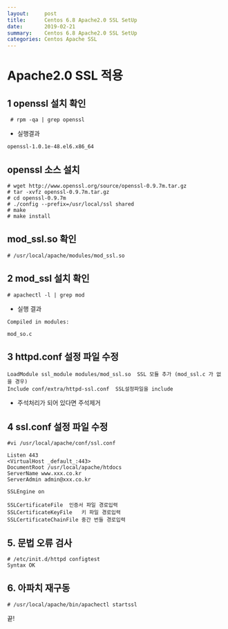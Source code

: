 ```yaml
---
layout:     post
title:      Centos 6.8 Apache2.0 SSL SetUp
date:       2019-02-21
summary:    Centos 6.8 Apache2.0 SSL SetUp
categories: Centos Apache SSL
---
```

# Apache2.0 SSL 적용
## 1 openssl 설치 확인
```
 # rpm -qa | grep openssl
```

- 실행결과

```
openssl-1.0.1e-48.el6.x86_64
```
## openssl 소스 설치
```
# wget http://www.openssl.org/source/openssl-0.9.7m.tar.gz
# tar -xvfz openssl-0.9.7m.tar.gz
# cd openssl-0.9.7m
# ./config --prefix=/usr/local/ssl shared
# make
# make install
```
## mod_ssl.so 확인
```
# /usr/local/apache/modules/mod_ssl.so
```

## 2 mod_ssl 설치 확인
```
# apachectl -l | grep mod
```

- 실행 결과

```
Compiled in modules:

mod_so.c
```

## 3 httpd.conf 설정 파일 수정
```
LoadModule ssl_module modules/mod_ssl.so  SSL 모듈 추가 (mod_ssl.c 가 없을 경우)
Include conf/extra/httpd-ssl.conf  SSL설정파일을 include
```

* 주석처리가 되어 있다면 주석제거

## 4 ssl.conf 설정 파일 수정

```
#vi /usr/local/apache/conf/ssl.conf

Listen 443
<VirtualHost _default_:443>
DocumentRoot /usr/local/apache/htdocs
ServerName www.xxx.co.kr
ServerAdmin admin@xxx.co.kr

SSLEngine on

SSLCertificateFile	인증서 파일 경로입력
SSLCertificateKeyFile	키 파일 경로입력
SSLCertificateChainFile	중간 번들 경로입력
```

## 5. 문법 오류 검사

```
# /etc/init.d/httpd configtest
Syntax OK
```

## 6. 아파치 재구동

```
# /usr/local/apache/bin/apachectl startssl
```

끝!